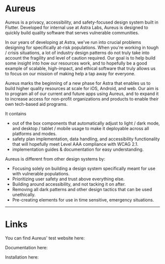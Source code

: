 # Aureus
Aureus is a privacy, accessibility, and safety-focused design system built in Flutter. Developed for internal use at Astra Labs, Aureus is designed to quickly build quality software that serves vulnerable communities.

In our years of developing at Astra, we've run into crucial problems designing for specifically at-risk populations. When you're working in tough / crisis situations, a lot of industry design patterns do not truly take into account the fragility and level of caution required. Our goal is to help build some insight into how our resources work, and to hopefully be a good example of scalable, high-impact, and ethical software that truly allows us to focus on our mission of making help a tap away for everyone. 

Aureus marks the beginning of a new phase for Astra that enables us to build higher quality resources at scale for iOS, Android, and web. Our aim is to program all of our current and future apps using Aureus, and to expand it to increase access for non-profit organizations and products to enable their own tech-based aid programs. 

It contains 
* out of the box components that automatically adjust to light / dark mode, and desktop / tablet / mobile usage to make it deployable across all platforms and modes. 
* safety plan implementation, data handling, and accessibility functionality that will hopefully meet Level AAA compliance with WCAG 2.1. 
* implementation guides & documentation for easy understanding. 

Aureus is different from other design systems by: 
* Focusing solely on building a design system specifically meant for use with vulnerable populations. 
* Prioritizing user safety and trust above everything else.
* Building around accessibility, and not tacking it on after.
* Removing all dark patterns and other design tactics that can be used unethically.
* Pre-creating elements for use in time sensitive, emergency situations.

---------------------

# Links

You can find Aureus' test website here: 

Documentation here: 

Installation here: 
